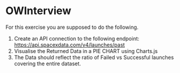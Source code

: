 # OWInterview
For this exercise you are supposed to do the following.
1. Create an API connection to the following endpoint: https://api.spacexdata.com/v4/launches/past
2. Visualise the Returned Data in a PIE CHART using Charts.js
3. The Data should reflect the ratio of Failed vs Successful launches covering the entire dataset.
